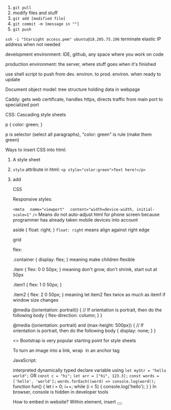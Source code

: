 1. `git pull`
2. modify files and stuff
3. `git add [modified file]`
4. `git commit -m [message in ""]`
5. `git push`


`ssh -i "Starsight access.pem" ubuntu@18.205.75.196`
terminate elastic IP address when not needed

development environment: IDE, github, any space where you work on code

production environment: the server, where stuff goes when it's finished

use shell script to push from dev. environ. to prod. environ. when ready to update

Document object model: tree structure holding data in webpage

Caddy: gets web certificate, handles https, directs traffic from main port to specialized port


CSS: Cascading style sheets

p {
    color: green;
}

p is selector (select all paragraphs), "color: green" is rule (make them green)


Ways to insert CSS into html:
1. A style sheet
<head>
<link rel="stylesheet" href="styles.css" />
</head>

2. `style` attribute in html:
`<p style="color:green">Text here!</p>`

3. add <style> ELEMENT to <head> element in html
<head>
  <style>
    p {
      color: green;
    }
  </style>
</head>
<body>
  <p>CSS</p>
</body>


Responsive styles:

`<meta`
`  name="viewport"`
`  content="width=device-width, initial-scale=1"`
`/>`
Means do not auto-adjust html for phone screen because programmer has already taken mobile devices into account

aside {
    float: right; 
}
`float: right` means align against right edge


grid


flex:

.container {
    display: flex;
}
meaning make children flexible

.item {
    flex: 0 0 50px;
}
meaning don't grow, don't shrink, start out at 50px

.item1 {
    flex: 1 0 50px;
}

.item2 {
    flex: 2 0 50px;
} 
meaning let item2 flex twice as much as item1 if window size changes

@media ((orientation: portrait)) { // If orientation is portrait, then do the following
    body {
        flex-direction: column;
    }
}

@media ((orientation: portrait) and (max-height: 500px)) { // If orientation is portrait, then do the following
    body {
        display: none;
    }
}


<head>
  <link rel="stylesheet" href="link-to-bootstrap-stylesheet"\>
<>
Bootstrap is very popular starting point for style sheets


To turn an image into a link, wrap <img></img> in an anchor tag


JavaScript:

interpreted
dynamically typed
declare variable using `let myStr = "hello world";`
OR
`const c = "hi";`
`let arr = ["hi", 123.3];`
`const words = ['hello', 'world'];`
`words.forEach((word) => console.log(word));`
function fun() {
    let i = 0;
    i++;
    while (i < 5) {
        console.log('hello');
    }
}
In browser, console is hidden in developer tools

How to embed in website?
Within <head> element, insert <script src='index.js'></script>
<button onclick="[JS code goes here]"></button>
